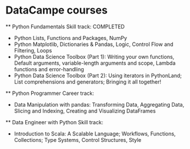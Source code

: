 # DataCampe courses

** Python Fundamentals Skill track: COMPLETED
- Python Lists, Functions and Packages, NumPy
- Python Matplotlib, Dictionaries & Pandas, Logic, Control Flow and Filtering, Loops
- Python Data Science Toolbox (Part 1): Writing your own functions, Default arguments, variable-length arguments and scope, Lambda functions and error-handling
- Python Data Science Toolbox (Part 2): Using iterators in PythonLand; List comprehensions and generators; Bringing it all together!

** Python Programmer Career track:
- Data Manipulation with pandas: Transforming Data, Aggregating Data, Slicing and Indexing, Creating and Visualizing DataFrames

** Data Engineer with Python Skill track:
- Introduction to Scala: A Scalable Language; Workflows, Functions, Collections; Type Systems, Control Structures, Style

